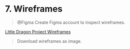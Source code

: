 # 7. Wireframes

> @Figma Create Figma account to inspect wireframes.

[Little Dragon Project Wireframes](https://www.figma.com/file/yven9vN4MOyAvjtKZ0vrkN/LittleDragon-DEV?node-id=544%3A37920)

> Download wireframes as image.

